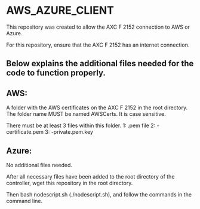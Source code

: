 # AWS_AZURE_CLIENT
This repository was created to allow the AXC F 2152 connection to AWS or Azure. 

For this repository, ensure that the AXC F 2152 has an internet connection.

Below explains the additional files needed for the code to function properly.
-----------------------------------------------------------------------------
AWS:
-----------------------------------------------------------------------------
A folder with the AWS certificates on the AXC F 2152 in the root directory. 
The folder name MUST be named AWSCerts. It is case sensitive. 

There must be at least 3 files within this folder. 
1: <filename>.pem file 
2: <security certname>-certificate.pem 
3: <security certname>-private.pem.key

Azure:
------------------------------------------------------------------------------
No additional files needed.

After all necessary files have been added to the root directory of the controller, wget this repository in the root directory.

Then bash nodescript.sh (./nodescript.sh), and follow the commands in the command line. 


